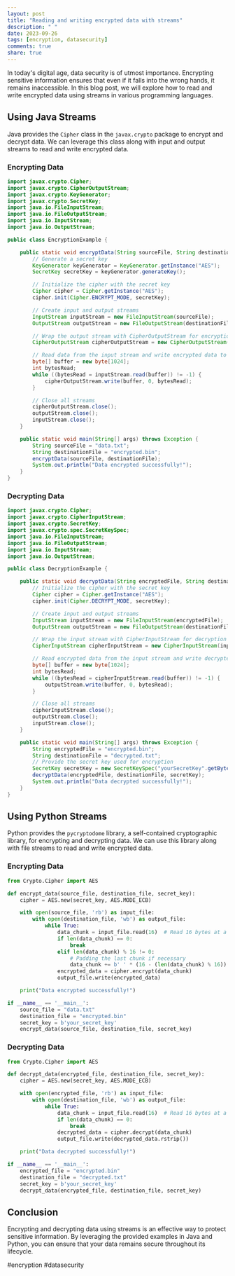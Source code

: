 ```yaml
---
layout: post
title: "Reading and writing encrypted data with streams"
description: " "
date: 2023-09-26
tags: [encryption, datasecurity]
comments: true
share: true
---
```


In today's digital age, data security is of utmost importance. Encrypting sensitive information ensures that even if it falls into the wrong hands, it remains inaccessible. In this blog post, we will explore how to read and write encrypted data using streams in various programming languages.

## Using Java Streams

Java provides the `Cipher` class in the `javax.crypto` package to encrypt and decrypt data. We can leverage this class along with input and output streams to read and write encrypted data.

### Encrypting Data

```java
import javax.crypto.Cipher;
import javax.crypto.CipherOutputStream;
import javax.crypto.KeyGenerator;
import javax.crypto.SecretKey;
import java.io.FileInputStream;
import java.io.FileOutputStream;
import java.io.InputStream;
import java.io.OutputStream;

public class EncryptionExample {

    public static void encryptData(String sourceFile, String destinationFile) throws Exception {
        // Generate a secret key
        KeyGenerator keyGenerator = KeyGenerator.getInstance("AES");
        SecretKey secretKey = keyGenerator.generateKey();

        // Initialize the cipher with the secret key
        Cipher cipher = Cipher.getInstance("AES");
        cipher.init(Cipher.ENCRYPT_MODE, secretKey);

        // Create input and output streams
        InputStream inputStream = new FileInputStream(sourceFile);
        OutputStream outputStream = new FileOutputStream(destinationFile);

        // Wrap the output stream with CipherOutputStream for encryption
        CipherOutputStream cipherOutputStream = new CipherOutputStream(outputStream, cipher);

        // Read data from the input stream and write encrypted data to the output stream
        byte[] buffer = new byte[1024];
        int bytesRead;
        while ((bytesRead = inputStream.read(buffer)) != -1) {
            cipherOutputStream.write(buffer, 0, bytesRead);
        }

        // Close all streams
        cipherOutputStream.close();
        outputStream.close();
        inputStream.close();
    }

    public static void main(String[] args) throws Exception {
        String sourceFile = "data.txt";
        String destinationFile = "encrypted.bin";
        encryptData(sourceFile, destinationFile);
        System.out.println("Data encrypted successfully!");
    }
}
```

### Decrypting Data

```java
import javax.crypto.Cipher;
import javax.crypto.CipherInputStream;
import javax.crypto.SecretKey;
import javax.crypto.spec.SecretKeySpec;
import java.io.FileInputStream;
import java.io.FileOutputStream;
import java.io.InputStream;
import java.io.OutputStream;

public class DecryptionExample {

    public static void decryptData(String encryptedFile, String destinationFile, SecretKey secretKey) throws Exception {
        // Initialize the cipher with the secret key
        Cipher cipher = Cipher.getInstance("AES");
        cipher.init(Cipher.DECRYPT_MODE, secretKey);

        // Create input and output streams
        InputStream inputStream = new FileInputStream(encryptedFile);
        OutputStream outputStream = new FileOutputStream(destinationFile);

        // Wrap the input stream with CipherInputStream for decryption
        CipherInputStream cipherInputStream = new CipherInputStream(inputStream, cipher);

        // Read encrypted data from the input stream and write decrypted data to the output stream
        byte[] buffer = new byte[1024];
        int bytesRead;
        while ((bytesRead = cipherInputStream.read(buffer)) != -1) {
            outputStream.write(buffer, 0, bytesRead);
        }

        // Close all streams
        cipherInputStream.close();
        outputStream.close();
        inputStream.close();
    }

    public static void main(String[] args) throws Exception {
        String encryptedFile = "encrypted.bin";
        String destinationFile = "decrypted.txt";
        // Provide the secret key used for encryption
        SecretKey secretKey = new SecretKeySpec("yourSecretKey".getBytes(), "AES");
        decryptData(encryptedFile, destinationFile, secretKey);
        System.out.println("Data decrypted successfully!");
    }
}
```

## Using Python Streams

Python provides the `pycryptodome` library, a self-contained cryptographic library, for encrypting and decrypting data. We can use this library along with file streams to read and write encrypted data.

### Encrypting Data

```python
from Crypto.Cipher import AES

def encrypt_data(source_file, destination_file, secret_key):
    cipher = AES.new(secret_key, AES.MODE_ECB)

    with open(source_file, 'rb') as input_file:
        with open(destination_file, 'wb') as output_file:
            while True:
                data_chunk = input_file.read(16)  # Read 16 bytes at a time
                if len(data_chunk) == 0:
                    break
                elif len(data_chunk) % 16 != 0:
                    # Padding the last chunk if necessary
                    data_chunk += b' ' * (16 - (len(data_chunk) % 16))
                encrypted_data = cipher.encrypt(data_chunk)
                output_file.write(encrypted_data)

    print("Data encrypted successfully!")

if __name__ == '__main__':
    source_file = "data.txt"
    destination_file = "encrypted.bin"
    secret_key = b'your_secret_key'
    encrypt_data(source_file, destination_file, secret_key)
```

### Decrypting Data

```python
from Crypto.Cipher import AES

def decrypt_data(encrypted_file, destination_file, secret_key):
    cipher = AES.new(secret_key, AES.MODE_ECB)

    with open(encrypted_file, 'rb') as input_file:
        with open(destination_file, 'wb') as output_file:
            while True:
                data_chunk = input_file.read(16)  # Read 16 bytes at a time
                if len(data_chunk) == 0:
                    break
                decrypted_data = cipher.decrypt(data_chunk)
                output_file.write(decrypted_data.rstrip())

    print("Data decrypted successfully!")

if __name__ == '__main__':
    encrypted_file = "encrypted.bin"
    destination_file = "decrypted.txt"
    secret_key = b'your_secret_key'
    decrypt_data(encrypted_file, destination_file, secret_key)
```

## Conclusion

Encrypting and decrypting data using streams is an effective way to protect sensitive information. By leveraging the provided examples in Java and Python, you can ensure that your data remains secure throughout its lifecycle.

#encryption #datasecurity